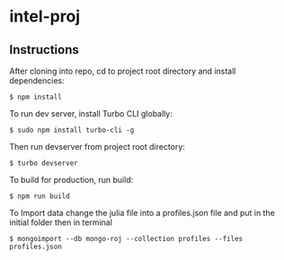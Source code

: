 # intel-proj



## Instructions
After cloning into repo, cd to project root directory and install dependencies:

```
$ npm install
```

To run dev server, install Turbo CLI globally:

```
$ sudo npm install turbo-cli -g
```

Then run devserver from project root directory:

```
$ turbo devserver
```

To build for production, run build:

```
$ npm run build
```

To Import data
change the julia file into a profiles.json file and put in the initial folder then in terminal 

```
$ mongoimport --db mongo-roj --collection profiles --files profiles.json 
```
